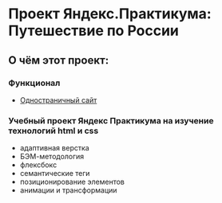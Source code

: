 # Проект Яндекс.Практикума: Путешествие по России

## О чём этот проект:
### Функционал
* [Одностраничный сайт](https://stbukhgolts.github.io/russian-travel/)

### Учебный проект Яндекс Практикума на изучение технологий html и css
* адаптивная верстка
* БЭМ-методология
* флексбокс
* семантические теги
* позиционирование элементов
* анимации и трансформации



